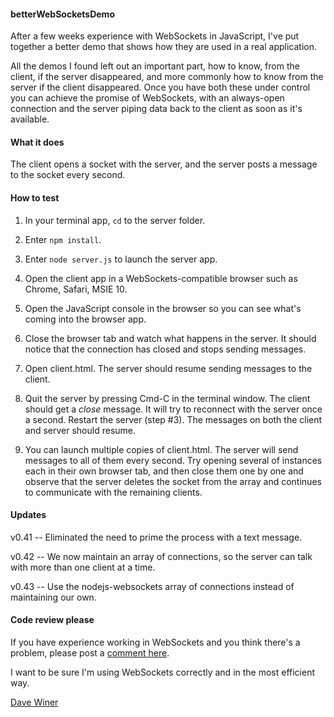 #### betterWebSocketsDemo

After a few weeks experience with WebSockets in JavaScript, I've put together a better demo that shows how they are used in a real application.

All the demos I found left out an important part, how to know, from the client, if the server disappeared, and more commonly how to know from the server if the client disappeared. Once you have both these under control you can achieve the promise of WebSockets, with an always-open connection and the server piping data back to the client as soon as it's available. 

#### What it does

The client opens a socket with the server, and the server posts a message to the socket every second.

#### How to test

1. In your terminal app, <code>cd</code> to the server folder.

2. Enter <code>npm install</code>. 

3. Enter <code>node server.js</code> to launch the server app.

4. Open the client app in a WebSockets-compatible browser such as Chrome, Safari, MSIE 10.

5. Open the JavaScript console in the browser so you can see what's coming into the browser app.

6. Close the browser tab and watch what happens in the server. It should notice that the connection has closed and stops sending messages.

7. Open client.html. The server should resume sending messages to the client. 

8. Quit the server by pressing Cmd-C in the terminal window. The client should get a <i>close</i> message. It will try to reconnect with the server once a second. Restart the server (step #3). The messages on both the client and server should resume. 

9. You can launch multiple copies of client.html. The server will send messages to all of them every second. Try opening several of instances each in their own browser tab, and then close them one by one and observe that the server deletes the socket from the array and continues to communicate with the remaining clients.

#### Updates

v0.41 -- Eliminated the need to prime the process with a text message. 

v0.42 -- We now maintain an array of connections, so the server can talk with more than one client at a time.

v0.43 -- Use the nodejs-websockets array of connections instead of maintaining our own.

#### Code review please

If you have experience working in WebSockets and you think there's a problem, please post a <a href="https://github.com/scripting/betterWebSocketsDemo/issues">comment here</a>. 

I want to be sure I'm using WebSockets correctly and in the most efficient way.

<a href="http://scripting.com/liveblog/users/davewiner/2015/11/27/0476.html">Dave Winer</a>

